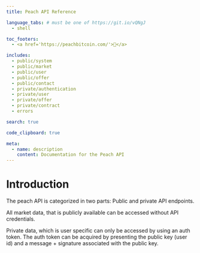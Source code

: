 ```yaml
---
title: Peach API Reference

language_tabs: # must be one of https://git.io/vQNgJ
  - shell

toc_footers:
  - <a href='https://peachbitcoin.com/'>🍑</a>

includes:
  - public/system
  - public/market
  - public/user
  - public/offer
  - public/contact
  - private/authentication
  - private/user
  - private/offer
  - private/contract
  - errors

search: true

code_clipboard: true

meta:
  - name: description
    content: Documentation for the Peach API
---
```


# Introduction

The peach API is categorized in two parts: Public and private API endpoints.

All market data, that is publicly available can be accessed without API credentials.

Private data, which is user specific can only be accessed by using an auth token. The auth token can be acquired by presenting the public key (user id) and a message + signature associated with the public key.
